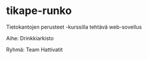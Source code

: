 # tikape-runko

Tietokantojen perusteet -kurssilla tehtävä web-sovellus

Aihe: Drinkkiarkisto

Ryhmä: Team Hattivatit


